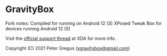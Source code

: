 GravityBox
==========

Fork notes: Compiled for running on Android 12 (S)
XPosed Tweak Box for devices running Android 12 (S)

Visit the [official support thread](https://forum.xda-developers.com/t/app-r-xposed-gravitybox-v11-0-0-beta-1-for-android-11-04-01-2021.4213047) at XDA for more info.

Copyright (C) 2021 Peter Gregus (xgravitybox@gmail.com)
